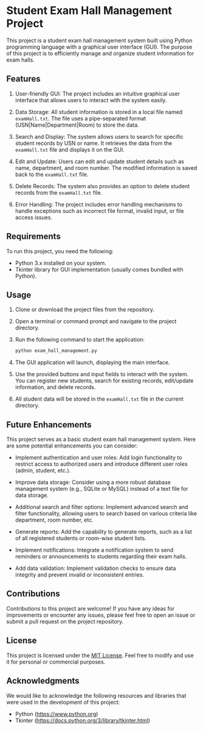# Student Exam Hall Management Project

This project is a student exam hall management system built using Python programming language with a graphical user interface (GUI). The purpose of this project is to efficiently manage and organize student information for exam halls.

## Features

1. User-friendly GUI: The project includes an intuitive graphical user interface that allows users to interact with the system easily.

2. Data Storage: All student information is stored in a local file named `examHall.txt`. The file uses a pipe-separated format (USN|Name|Department|Room) to store the data.

3. Search and Display: The system allows users to search for specific student records by USN or name. It retrieves the data from the `examHall.txt` file and displays it on the GUI.

4. Edit and Update: Users can edit and update student details such as name, department, and room number. The modified information is saved back to the `examHall.txt` file.

5. Delete Records: The system also provides an option to delete student records from the `examHall.txt` file.

6. Error Handling: The project includes error handling mechanisms to handle exceptions such as incorrect file format, invalid input, or file access issues.

## Requirements

To run this project, you need the following:

- Python 3.x installed on your system.
- Tkinter library for GUI implementation (usually comes bundled with Python).

## Usage

1. Clone or download the project files from the repository.

2. Open a terminal or command prompt and navigate to the project directory.

3. Run the following command to start the application:

   ```bash
   python exam_hall_management.py
   ```

4. The GUI application will launch, displaying the main interface.

5. Use the provided buttons and input fields to interact with the system. You can register new students, search for existing records, edit/update information, and delete records.

6. All student data will be stored in the `examHall.txt` file in the current directory.

## Future Enhancements

This project serves as a basic student exam hall management system. Here are some potential enhancements you can consider:

- Implement authentication and user roles: Add login functionality to restrict access to authorized users and introduce different user roles (admin, student, etc.).

- Improve data storage: Consider using a more robust database management system (e.g., SQLite or MySQL) instead of a text file for data storage.

- Additional search and filter options: Implement advanced search and filter functionality, allowing users to search based on various criteria like department, room number, etc.

- Generate reports: Add the capability to generate reports, such as a list of all registered students or room-wise student lists.

- Implement notifications: Integrate a notification system to send reminders or announcements to students regarding their exam halls.

- Add data validation: Implement validation checks to ensure data integrity and prevent invalid or inconsistent entries.

## Contributions

Contributions to this project are welcome! If you have any ideas for improvements or encounter any issues, please feel free to open an issue or submit a pull request on the project repository.

## License

This project is licensed under the [MIT License](https://opensource.org/licenses/MIT). Feel free to modify and use it for personal or commercial purposes.

## Acknowledgments

We would like to acknowledge the following resources and libraries that were used in the development of this project:

- Python (https://www.python.org)
- Tkinter (https://docs.python.org/3/library/tkinter.html)